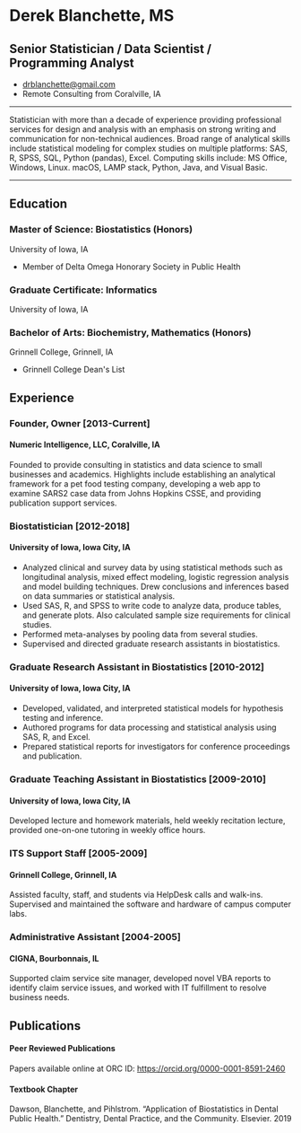 # Derek Blanchette, MS
## Senior Statistician / Data Scientist / Programming Analyst
* drblanchette@gmail.com
* Remote Consulting from Coralville, IA
<hr>
Statistician with more than a decade of experience providing professional services for design and analysis with an emphasis on strong writing and communication for non-technical audiences. Broad range of analytical skills include statistical modeling for complex studies on multiple platforms: SAS, R, SPSS, SQL, Python (pandas), Excel. Computing skills include: MS Office, Windows, Linux. macOS, LAMP stack, Python, Java, and Visual Basic.
<hr>

## Education
### Master of Science: Biostatistics (Honors)
University of Iowa, IA
* Member of Delta Omega Honorary Society in Public Health
### Graduate Certificate: Informatics
University of Iowa, IA
### Bachelor of Arts: Biochemistry, Mathematics (Honors)
Grinnell College, Grinnell, IA
* Grinnell College Dean's List

## Experience
### Founder, Owner  [2013-Current]
#### Numeric Intelligence, LLC, Coralville, IA 
Founded to provide consulting in statistics and data science to small businesses and academics. Highlights include establishing an analytical framework for a pet food testing company, developing a web app to examine SARS2 case data from Johns Hopkins CSSE, and providing publication support services.

### Biostatistician  [2012-2018]
#### University of Iowa, Iowa City, IA
* Analyzed clinical and survey data by using statistical methods such as longitudinal analysis, mixed effect modeling, logistic regression analysis and model building techniques. Drew conclusions and inferences based on data summaries or statistical analysis.
* Used SAS, R, and SPSS to write code to analyze data, produce tables, and generate plots. Also calculated sample size requirements for clinical studies.
* Performed meta-analyses by pooling data from several studies.
* Supervised and directed graduate research assistants in biostatistics.

### Graduate Research Assistant in Biostatistics  [2010-2012]
#### University of Iowa, Iowa City, IA
* Developed, validated, and interpreted statistical models for hypothesis testing and inference.
* Authored programs for data processing and statistical analysis using SAS, R, and Excel.
* Prepared statistical reports for investigators for conference proceedings and publication.

### Graduate Teaching Assistant in Biostatistics  [2009-2010]
#### University of Iowa, Iowa City, IA
Developed lecture and homework materials, held weekly recitation lecture, provided one-on-one tutoring in weekly office hours.

### ITS Support Staff  [2005-2009]
#### Grinnell College, Grinnell, IA
Assisted faculty, staff, and students via HelpDesk calls and walk-ins. Supervised and maintained the software and hardware of campus computer labs.

### Administrative Assistant  [2004-2005]
#### CIGNA, Bourbonnais, IL
Supported claim service site manager, developed novel VBA reports to identify claim service issues, and worked with IT fulfillment to resolve business needs.

## Publications
#### Peer Reviewed Publications
Papers available online at ORC ID: https://orcid.org/0000-0001-8591-2460

#### Textbook Chapter
Dawson, Blanchette, and Pihlstrom. “Application of Biostatistics in Dental Public Health.” Dentistry, Dental Practice, and the Community. Elsevier. 2019

